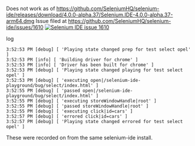 Does not work as of https://github.com/SeleniumHQ/selenium-ide/releases/download/4.0.0-alpha.37/Selenium.IDE-4.0.0-alpha.37-arm64.dmg
Issue filed at https://github.com/SeleniumHQ/selenium-ide/issues/1610 [![Selenium IDE issue 1610](https://github.com/kaovilai/selenium-ide-playground/actions/workflows/selenium-ide-1610.yml/badge.svg)](https://github.com/kaovilai/selenium-ide-playground/actions/workflows/selenium-ide-1610.yml)

log
```
3:52:53 PM [debug] [ 'Playing state changed prep for test select opel' ]
3:52:53 PM [info] [ 'Building driver for chrome' ]
3:52:53 PM [info] [ 'Driver has been built for chrome' ]
3:52:53 PM [debug] [ 'Playing state changed playing for test select opel' ]
3:52:53 PM [debug] [ 'executing open|/selenium-ide-playground/bug/select/index.html' ]
3:52:55 PM [debug] [ 'passed open|/selenium-ide-playground/bug/select/index.html' ]
3:52:55 PM [debug] [ 'executing storeWindowHandle|root' ]
3:52:55 PM [debug] [ 'passed storeWindowHandle|root' ]
3:52:55 PM [debug] [ 'executing click|id=cars' ]
3:52:57 PM [debug] [ 'errored click|id=cars' ]
3:52:57 PM [debug] [ 'Playing state changed errored for test select opel' ]
```

These were recorded on from the same selenium-ide install.
